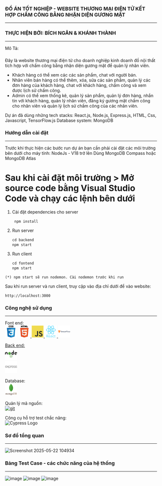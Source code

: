 ### ĐỒ ÁN TỐT NGHIỆP - WEBSITE THƯƠNG MẠI ĐIỆN TỬ KẾT HỢP CHẤM CÔNG BẰNG NHẬN DIỆN GƯƠNG MẶT
--------
### THỰC HIỆN BỞI: BÍCH NGÂN & KHÁNH THÀNH
--------
Mô Tả: 
###
Đây là website thương mại điện tử cho doanh nghiệp kinh doanh đồ nội thất tích hợp với chấm công bằng nhận diện gương mặt để quản lý nhân viên.
  -  Khách hàng có thể xem các các sản phẩm, chat với người bán.
  -  Nhân viên bán hàng có thể thêm, xóa, sửa các sản phẩm, quản lý các đơn hàng của khách hàng, chat với khách hàng, chấm công và xem được lịch sử chấm công.
  -  Admin có thể xem thống kê, quản lý sản phẩm, quản lý đơn hàng, nhắn tin với khách hàng, quản lý nhân viên, đăng ký gương mặt chấm công cho nhân viên và quản lý lịch sử chấm công của các nhân viên.

Dự án đã dùng những tech stacks: React.js, Node.js, Express.js, HTML, Css, Javascript, TensorFlow.js
Database system: MongoDB

### Hướng dẫn cài đặt
----------
Trước khi thực hiện các bước run dự án bạn cần phải cài đặt các môi trường bên dưới cho máy tính:
  NodeJs - V18 trở lên
  Dùng MongoDB Compass hoặc MongoDB Atlas

# Sau khi cài đặt môi trường > Mở source code bằng Visual Studio Code và chạy các lệnh bên dưới
  
   1. Cài đặt dependencies cho server
       ```hash
        npm install
       ```
   3. Run server
       ```hash
       cd backend
       npm start
       ```
   4. Run client
       ```hash
       cd fontend
       npm start
       ```
    (*) npm start sẽ run nodemon. Cài nodemon trước khi run
  Sau khi run server và run client, truy cập vào địa chỉ dưới để vào website:
  ```hash
  http://localhost:3000
  ```
### Công nghệ sử dụng
-------------
Font end:
<br>
<a><img src="https://raw.githubusercontent.com/devicons/devicon/master/icons/css3/css3-original-wordmark.svg" alt="css3" width="40" height="40"/> </a>
<a href="https://www.w3.org/html/" target="_blank" rel="noreferrer"> <img src="https://raw.githubusercontent.com/devicons/devicon/master/icons/html5/html5-original-wordmark.svg" alt="html5" width="40" height="40"/> 
</a>
<a href="https://developer.mozilla.org/en-US/docs/Web/JavaScript" target="_blank" rel="noreferrer"> <img src="https://raw.githubusercontent.com/devicons/devicon/master/icons/javascript/javascript-original.svg" alt="javascript" width="40" height="40"/> </a>
<a href="https://reactjs.org/" target="_blank" rel="noreferrer"> <img src="https://raw.githubusercontent.com/devicons/devicon/master/icons/react/react-original-wordmark.svg" alt="react" width="40" height="40"/> 
<a href="https://www.tensorflow.org/?hl=vi" target="_blank" rel="noreferrer"> <img src="https://raw.githubusercontent.com/devicons/devicon/master/icons/tensorflow/tensorflow-original-wordmark.svg" alt="tensorflow" width="40" height="40"/> 

Back end:
<br>
<a href="https://nodejs.org" target="_blank" rel="noreferrer"> <img src="https://raw.githubusercontent.com/devicons/devicon/master/icons/nodejs/nodejs-original-wordmark.svg" alt="nodejs" width="40" height="40"/> 
</a>   
<a href="https://expressjs.com" target="_blank" rel="noreferrer"> <img src="https://raw.githubusercontent.com/devicons/devicon/master/icons/express/express-original-wordmark.svg" alt="express" width="40" height="40"/> 
</a> 

Database:
<br>
<a href="https://www.mongodb.com/" target="_blank" rel="noreferrer"> <img src="https://raw.githubusercontent.com/devicons/devicon/master/icons/mongodb/mongodb-original-wordmark.svg" alt="mongodb" width="40" height="40"/> 
</a>

Quản lý mã nguồn:
<br>
<a href="https://git-scm.com/" target="_blank" rel="noreferrer"> <img src="https://www.vectorlogo.zone/logos/git-scm/git-scm-icon.svg" alt="git" width="40" height="40"/> 
</a>

Công cụ hỗ trợ test chắc năng:
<br>
<img src="https://raw.githubusercontent.com/cypress-io/cypress/develop/assets/logo/cypress-logo.png" alt="Cypress Logo" width="100"/>
</a>

### Sơ đồ tổng quan
-------------
![Screenshot 2025-05-22 104934](https://github.com/user-attachments/assets/3c54783d-f2ba-4a1e-be70-018c71ce552d)

### Bảng Test Case - các chức năng của hệ thống
-------------
![image](https://github.com/user-attachments/assets/34df0e46-2121-4de4-8700-7616222ed51e)
![image](https://github.com/user-attachments/assets/533d5fc6-665c-43ba-b772-95eaed3be7e3)
![image](https://github.com/user-attachments/assets/1c06ff91-6631-4012-a274-af40a02b3fab)


